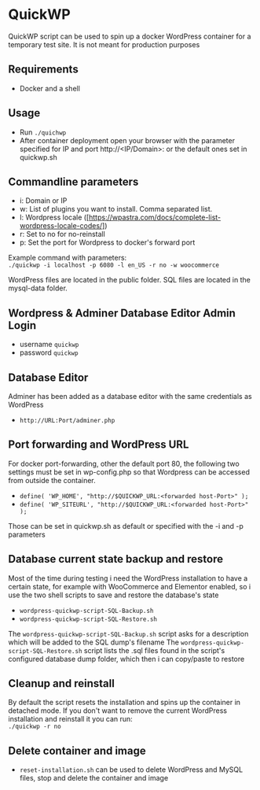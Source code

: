 # QuickWP

QuickWP script can be used to spin up a docker WordPress container for a temporary test site. It is not meant for production purposes

## Requirements

- Docker and a shell

## Usage

- Run `./quichwp`
- After container deployment open your browser with the parameter specified for IP and port http://<IP/Domain>:<forwarded host-Port> or the default ones set in quickwp.sh

## Commandline parameters

- i: Domain or IP
- w: List of plugins you want to install. Comma separated list.
- l: Wordpress locale ([https://wpastra.com/docs/complete-list-wordpress-locale-codes/])
- r: Set to no for no-reinstall
- p: Set the port for Wordpress to docker's forward port

Example command with parameters:  
`./quickwp -i localhost -p 6080 -l en_US -r no -w woocommerce`

WordPress files are located in the public folder. SQL files are located in the mysql-data folder.

## Wordpress & Adminer Database Editor Admin Login

- username `quickwp`
- password `quickwp`

## Database Editor

Adminer has been added as a database editor with the same credentials as WordPress

- `http://URL:Port/adminer.php`

## Port forwarding and WordPress URL

For docker port-forwarding, other the default port 80, the following two settings must be set in wp-config.php so that Wordpress can be accessed from outside the container.

- `define( 'WP_HOME', "http://$QUICKWP_URL:<forwarded host-Port>" );`
- `define( 'WP_SITEURL', "http://$QUICKWP_URL:<forwarded host-Port>" );`

Those can be set in quickwp.sh as default or specified with the -i and -p parameters

## Database current state backup and restore

Most of the time during testing i need the WordPress installation to have a certain state, for example with WooCommerce and Elementor enabled, so i use the two shell scripts to save and restore the database's state

- `wordpress-quickwp-script-SQL-Backup.sh`
- `wordpress-quickwp-script-SQL-Restore.sh`

The `wordpress-quickwp-script-SQL-Backup.sh` script asks for a description which will be added to the SQL dump's filename
The `wordpress-quickwp-script-SQL-Restore.sh` script lists the .sql files found in the script's configured database dump folder, which then i can copy/paste to restore

## Cleanup and reinstall

By default the script resets the installation and spins up the container in detached mode.
If you don't want to remove the current WordPress installation and reinstall it you can run:  
`./quickwp -r no`

## Delete container and image

- `reset-installation.sh` can be used to delete WordPress and MySQL files, stop and delete the container and image
